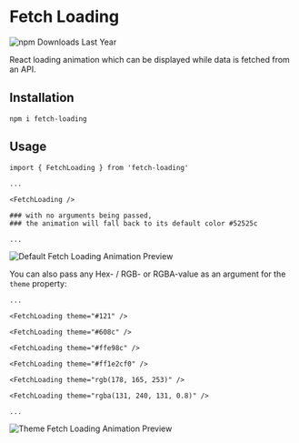 # Fetch Loading

![npm Downloads Last Year](https://img.shields.io/npm/dy/fetch-loading)

React loading animation which can be displayed while data is fetched from an API.

## Installation

```
npm i fetch-loading
```

## Usage

```
import { FetchLoading } from 'fetch-loading'

...

<FetchLoading />

### with no arguments being passed,
### the animation will fall back to its default color #52525c

...

```

![Default Fetch Loading Animation Preview](https://github.com/user-attachments/assets/b4ee8647-0b14-4af4-8f67-cba615b31031)

You can also pass any Hex- / RGB- or RGBA-value as an argument for the `theme` property:

```
...

<FetchLoading theme="#121" />

<FetchLoading theme="#608c" />

<FetchLoading theme="#ffe98c" />

<FetchLoading theme="#ff1e2cf0" />

<FetchLoading theme="rgb(178, 165, 253)" />

<FetchLoading theme="rgba(131, 240, 131, 0.8)" />

...
```

![Theme Fetch Loading Animation Preview](https://github.com/user-attachments/assets/e0179995-309a-46f0-988f-70bf3e2ce9d6)
